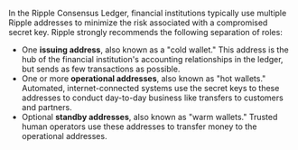 In the Ripple Consensus Ledger, financial institutions typically use multiple Ripple addresses to minimize the risk associated with a compromised secret key. Ripple strongly recommends the following separation of roles:

* One **issuing address**, also known as a "cold wallet." This address is the hub of the financial institution's accounting relationships in the ledger, but sends as few transactions as possible. <!-- STYLE_OVERRIDE: cold wallet, wallet -->
* One or more **operational addresses**, also known as "hot wallets." Automated, internet-connected systems use the secret keys to these addresses to conduct day-to-day business like transfers to customers and partners. <!-- STYLE_OVERRIDE: hot wallet, wallet -->
* Optional **standby addresses**, also known as "warm wallets." Trusted human operators use these addresses to transfer money to the operational addresses. <!-- STYLE_OVERRIDE: warm wallet, wallet -->
